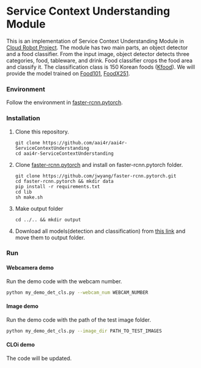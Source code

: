 # Service Context Understanding Module

This is an implementation of Service Context Understanding Module in [Cloud Robot Project](https://github.com/aai4r/aai4r-master).
The module has two main parts, an object detector and a food classifier.
From the input image, object detector detects three categories, food, tableware, and drink.
Food classifier crops the food area and classify it.
The classification class is 150 Korean foods ([Kfood](https://www.aihub.or.kr/)).
We will provide the model trained on [Food101](https://www.kaggle.com/dansbecker/food-101), [FoodX251](https://github.com/karansikka1/iFood_2019).

### Environment
Follow the environment in [faster-rcnn.pytorch](https://github.com/jwyang/faster-rcnn.pytorch).

### Installation

1. Clone this repository.
    ```
    git clone https://github.com/aai4r/aai4r-ServiceContextUnderstanding
    cd aai4r-ServiceContextUnderstanding
    ```

2. Clone [faster-rcnn.pytorch](https://github.com/jwyang/faster-rcnn.pytorch) and install on faster-rcnn.pytorch folder.
    ```
    git clone https://github.com/jwyang/faster-rcnn.pytorch.git
    cd faster-rcnn.pytorch && mkdir data
    pip install -r requirements.txt
    cd lib
    sh make.sh 
    ```

3. Make output folder
    ```
    cd ../.. && mkdir output
    ```

4. Download all models(detection and classification) from [this link](https://drive.google.com/drive/folders/1rT2DYaiywGt8gqdl2YGnd6RLP1rxZV9I?usp=sharing) and move them to output folder.
   
   
### Run
#### Webcamera demo

Run the demo code with the webcam number.
   ```bash
   python my_demo_det_cls.py --webcam_num WEBCAM_NUMBER
   ```
   
#### Image demo

Run the demo code with the path of the test image folder.
   ```bash
   python my_demo_det_cls.py --image_dir PATH_TO_TEST_IMAGES
   ```
   
#### CLOi demo

The code will be updated.
